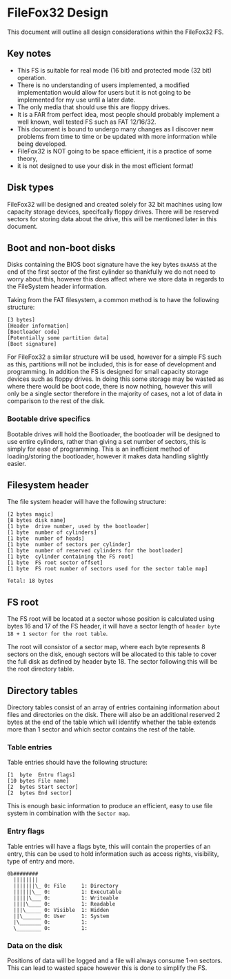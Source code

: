 # FileFox32 Design
This document will outline all design considerations within the FileFox32 FS.

## Key notes
* This FS is suitable for real mode (16 bit) and protected mode (32 bit)
operation.
* There is no understanding of users implemented, a modified implementation
would allow for users but it is not going to be implemented for my use until
a later date.
* The only media that should use this are floppy drives.
* It is a FAR from perfect idea, most people should probably implement a well
known, well tested FS such as FAT 12/16/32.
* This document is bound to undergo many changes as I discover new problems from
time to time or be updated with more information while being developed.
* FileFox32 is NOT going to be space efficient, it is a practice of some theory,
* it is not designed to use your disk in the most efficient format!

## Disk types
FileFox32 will be designed and created solely for 32 bit machines using low
capacity storage devices, specifcally floppy drives. There will be reserved
sectors for storing data about the drive, this will be mentioned later in this
document.

## Boot and non-boot disks
Disks containing the BIOS boot signature have the key bytes `0xAA55` at the end
of the first sector of the first cylinder so thankfully we do not need to worry
about this, however this does affect where we store data in regards to the
FileSystem header information.

Taking from the FAT filesystem, a common method is to have the following
structure:

```
[3 bytes]
[Header information]
[Bootloader code]
[Potentially some partition data]
[Boot signature]
```

For FileFox32 a similar structure will be used, however for a simple FS such as
this, partitions will not be included, this is for ease of development and
programming. In addition the FS is designed for small capacity storage devices
such as floppy drives. In doing this some storage may be wasted as where there
would be boot code, there is now nothing, however this will only be a single
sector therefore in the majority of cases, not a lot of data in comparison to
the rest of the disk.

### Bootable drive specifics
Bootable drives will hold the Bootloader, the bootloader will be designed to use
entire cylinders, rather than giving a set number of sectors, this is simply for
ease of programming. This is an inefficient method of loading/storing the
bootloader, however it makes data handling slightly easier.

## Filesystem header
The file system header will have the following structure:

```
[2 bytes magic]
[8 bytes disk name]
[1 byte  drive number, used by the bootloader]
[1 byte  number of cylinders]
[1 byte  number of heads]
[1 byte  number of sectors per cylinder]
[1 byte  number of reserved cylinders for the bootloader]
[1 byte  cylinder containing the FS root]
[1 byte  FS root sector offset]
[1 byte  FS root number of sectors used for the sector table map]

Total: 18 bytes
```

## FS root
The FS root will be located at a sector whose position is calculated using bytes
16 and 17 of the FS header, it will have a sector length of `header byte 18 + 1
sector for the root table`.

The root will consistor of a sector map, where each byte represents 8 sectors on
the disk, enough sectors will be allocated to this table to cover the full disk
as defined by header byte 18. The sector following this will be the root
directory table.

## Directory tables
Directory tables consist of an array of entries containing information about
files and directories on the disk. There will also be an additional reserved 2
bytes at the end of the table which will identify whether the table extends more
than 1 sector and which sector contains the rest of the table.

### Table entries
Table entries should have the following structure:

```
[1  byte  Entru flags]
[10 bytes File name]
[2  bytes Start sector]
[2  bytes End sector]
```
This is enough basic information to produce an efficient, easy to use file
system in combination with the `Sector map`.

### Entry flags
Table entries will have a flags byte, this will contain the properties of an
entry, this can be used to hold information such as access rights, visibility,
type of entry and more.

```
0b########
  ||||||||
  |||||||\_ 0: File     1: Directory
  ||||||\__ 0:          1: Executable
  |||||\___ 0:          1: Writeable
  ||||\____ 0:          1: Readable
  |||\_____ 0: Visible  1: Hidden
  ||\______ 0: User     1: System
  |\_______ 0:          1:
  \________ 0:          1:
```

### Data on the disk
Positions of data will be logged and a file will always consume 1-\>n
sectors. This can lead to wasted space however this is done to simplify the FS.
